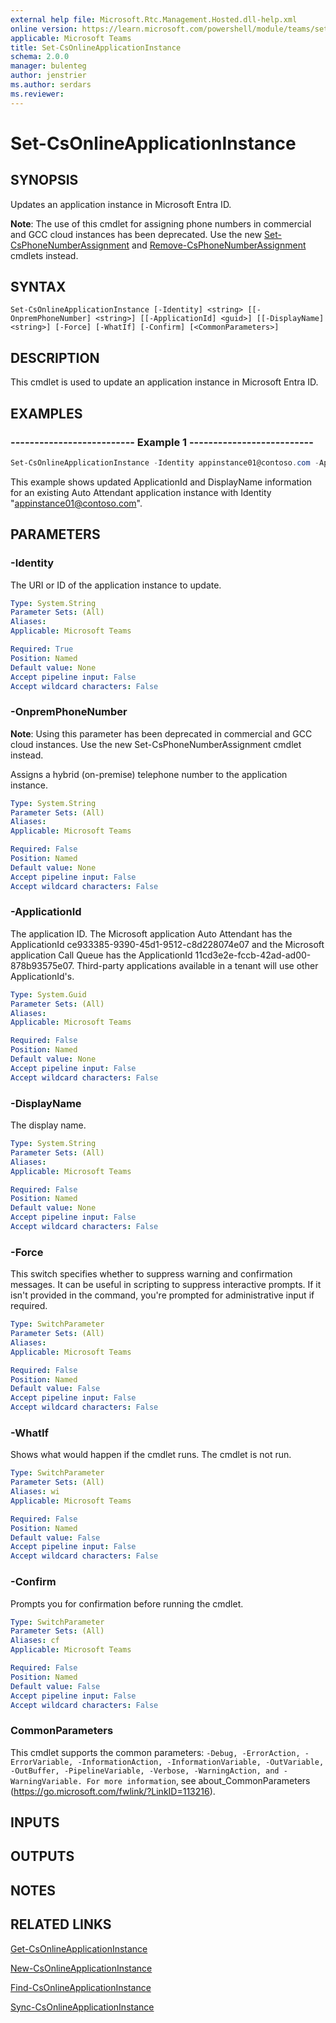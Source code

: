 ```yaml
---
external help file: Microsoft.Rtc.Management.Hosted.dll-help.xml
online version: https://learn.microsoft.com/powershell/module/teams/set-csonlineapplicationinstance
applicable: Microsoft Teams
title: Set-CsOnlineApplicationInstance
schema: 2.0.0
manager: bulenteg
author: jenstrier
ms.author: serdars
ms.reviewer:
---
```


# Set-CsOnlineApplicationInstance

## SYNOPSIS
Updates an application instance in Microsoft Entra ID. 

**Note**: The use of this cmdlet for assigning phone numbers in commercial and GCC cloud instances has been deprecated. Use the new [Set-CsPhoneNumberAssignment](/powershell/module/teams/set-csphonenumberassignment) and [Remove-CsPhoneNumberAssignment](/powershell/module/teams/remove-csphonenumberassignment) cmdlets instead.

## SYNTAX

```
Set-CsOnlineApplicationInstance [-Identity] <string> [[-OnpremPhoneNumber] <string>] [[-ApplicationId] <guid>] [[-DisplayName] <string>] [-Force] [-WhatIf] [-Confirm] [<CommonParameters>]
```

## DESCRIPTION
This cmdlet is used to update an application instance in Microsoft Entra ID.

## EXAMPLES

### -------------------------- Example 1 --------------------------
```powershell
Set-CsOnlineApplicationInstance -Identity appinstance01@contoso.com -ApplicationId ce933385-9390-45d1-9512-c8d228074e07 -DisplayName "AppInstance01"
```

This example shows updated ApplicationId and DisplayName information for an existing Auto Attendant application instance with Identity "appinstance01@contoso.com".

## PARAMETERS

### -Identity
The URI or ID of the application instance to update.

```yaml
Type: System.String
Parameter Sets: (All)
Aliases:
Applicable: Microsoft Teams

Required: True
Position: Named
Default value: None
Accept pipeline input: False
Accept wildcard characters: False
```

### -OnpremPhoneNumber
**Note**: Using this parameter has been deprecated in commercial and GCC cloud instances. Use the new Set-CsPhoneNumberAssignment cmdlet instead.

Assigns a hybrid (on-premise) telephone number to the application instance.

```yaml
Type: System.String
Parameter Sets: (All)
Aliases:
Applicable: Microsoft Teams

Required: False
Position: Named
Default value: None
Accept pipeline input: False
Accept wildcard characters: False
```

### -ApplicationId
The application ID. The Microsoft application Auto Attendant has the ApplicationId ce933385-9390-45d1-9512-c8d228074e07 and the Microsoft application Call Queue has the ApplicationId 11cd3e2e-fccb-42ad-ad00-878b93575e07. Third-party applications available in a tenant will use other ApplicationId's.

```yaml
Type: System.Guid
Parameter Sets: (All)
Aliases:
Applicable: Microsoft Teams

Required: False
Position: Named
Default value: None
Accept pipeline input: False
Accept wildcard characters: False
```

### -DisplayName
The display name.

```yaml
Type: System.String
Parameter Sets: (All)
Aliases:
Applicable: Microsoft Teams

Required: False
Position: Named
Default value: None
Accept pipeline input: False
Accept wildcard characters: False
```

### -Force
This switch specifies whether to suppress warning and confirmation messages. It can be useful in scripting to suppress interactive prompts. If it isn't provided in the command, you're prompted for administrative input if required.

```yaml
Type: SwitchParameter
Parameter Sets: (All)
Aliases:
Applicable: Microsoft Teams

Required: False
Position: Named
Default value: False
Accept pipeline input: False
Accept wildcard characters: False
```

### -WhatIf
Shows what would happen if the cmdlet runs.
The cmdlet is not run.

```yaml
Type: SwitchParameter
Parameter Sets: (All)
Aliases: wi
Applicable: Microsoft Teams

Required: False
Position: Named
Default value: False
Accept pipeline input: False
Accept wildcard characters: False
```

### -Confirm
Prompts you for confirmation before running the cmdlet.

```yaml
Type: SwitchParameter
Parameter Sets: (All)
Aliases: cf
Applicable: Microsoft Teams

Required: False
Position: Named
Default value: False
Accept pipeline input: False
Accept wildcard characters: False
```

### CommonParameters
This cmdlet supports the common parameters: `-Debug, -ErrorAction, -ErrorVariable, -InformationAction, -InformationVariable, -OutVariable, -OutBuffer, -PipelineVariable, -Verbose, -WarningAction, and -WarningVariable. For more information`, see about_CommonParameters (https://go.microsoft.com/fwlink/?LinkID=113216).

## INPUTS

## OUTPUTS

## NOTES

## RELATED LINKS

[Get-CsOnlineApplicationInstance](Get-CsOnlineApplicationInstance.md)

[New-CsOnlineApplicationInstance](New-CsOnlineApplicationInstance.md)

[Find-CsOnlineApplicationInstance](Find-CsOnlineApplicationInstance.md)

[Sync-CsOnlineApplicationInstance](Sync-CsOnlineApplicationInstance.md)

